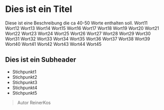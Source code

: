# Dies ist ein Titel

Diese ist eine Beschreibung die ca 40-50 Worte enthalten soll.
Wort11 Wort12  Wort13 Wort14 Wort15 Wort16 Wort17 Wort18 Wort19 Wort20
Wort21 Wort22  Wort23 Wort24 Wort25 Wort26 Wort27 Wort28 Wort29 Wort30
Wort31 Wort32  Wort33 Wort34 Wort35 Wort36 Wort37 Wort38 Wort39 Wort40
Wort41 Wort42  Wort43 Wort44 Wort45

## Dies ist ein Subheader
* Stichpunkt1
* Stichpunkt2
* Stichpunkt3
* Stichpunkt4
* Stichpunkt5

> Autor ReinerKos



